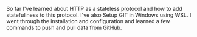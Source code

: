 So far I've learned about HTTP as a stateless protocol and how to add statefullness to this protocol. I've also
Setup GIT in Windows using WSL. I went through the installation and configuration and learned a few commands to 
push and pull data from GitHub. 
